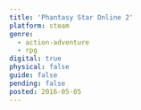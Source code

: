 ```yaml
---
title: 'Phantasy Star Online 2'
platform: steam
genre:
  - action-adventure
  - rpg
digital: true
physical: false
guide: false
pending: false
posted: 2016-05-05
---
```

